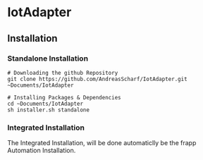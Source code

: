 # IotAdapter

## Installation

### Standalone Installation
```
# Downloading the github Repository
git clone https://github.com/AndreasScharf/IotAdapter.git ~Documents/IotAdapter

# Installing Packages & Dependencies
cd ~Documents/IotAdapter
sh installer.sh standalone
```

### Integrated Installation
The Integrated Installation, will be done automaticlly be the frapp Automation Installation.